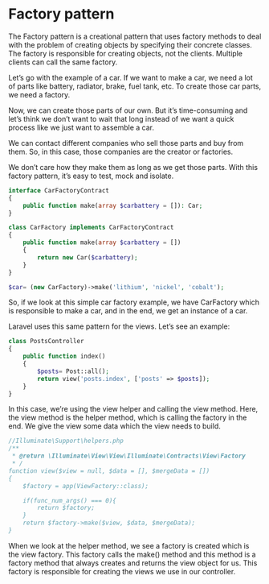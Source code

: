 # Factory pattern

The Factory pattern is a creational pattern that uses factory methods to deal with the problem of creating objects by specifying their concrete classes. The factory is responsible for creating objects, not the clients. Multiple clients can call the same factory.

Let’s go with the example of a car. If we want to make a car, we need a lot of parts like battery, radiator, brake, fuel tank, etc. To create those car parts, we need a factory.

Now, we can create those parts of our own. But it’s time-consuming and let’s think we don’t want to wait that long instead of we want a quick process like we just want to assemble a car.

We can contact different companies who sell those parts and buy from them. So, in this case, those companies are the creator or factories.

We don’t care how they make them as long as we get those parts. With this factory pattern, it’s easy to test, mock and isolate.

```php
interface CarFactoryContract
{
    public function make(array $carbattery = []): Car;
}

class CarFactory implements CarFactoryContract
{
    public function make(array $carbattery = [])
    {
        return new Car($carbattery);
    }
}

$car= (new CarFactory)->make('lithium', 'nickel', 'cobalt');
```

So, if we look at this simple car factory example, we have CarFactory which is responsible to make a car, and in the end, we get an instance of a car.

Laravel uses this same pattern for the views. Let’s see an example:

```php
class PostsController
{
    public function index()
    {
        $posts= Post::all();
        return view('posts.index', ['posts' => $posts]);
    }
}
```

In this case, we’re using the view helper and calling the view method. Here, the view method is the helper method, which is calling the factory in the end. We give the view some data which the view needs to build.

```php
//Illuminate\Support\helpers.php
/**
 * @return \Illuminate\View\View\Illuminate\Contracts\View\Factory
 * /
function view($view = null, $data = [], $mergeData = [])
{
    $factory = app(ViewFactory::class);

    if(func_num_args() === 0){
        return $factory;
    }
    return $factory->make($view, $data, $mergeData);
}
```

When we look at the helper method, we see a factory is created which is the view factory. This factory calls the make() method and this method is a factory method that always creates and returns the view object for us. This factory is responsible for creating the views we use in our controller.